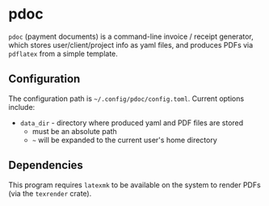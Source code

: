 # pdoc

`pdoc` (payment documents) is a command-line invoice / receipt generator, which stores user/client/project info as yaml files, and produces PDFs via `pdflatex` from a simple template.

## Configuration

The configuration path is `~/.config/pdoc/config.toml`.
Current options include:

* `data_dir` - directory where produced yaml and PDF files are stored
  * must be an absolute path
  * `~` will be expanded to the current user's home directory


## Dependencies

This program requires `latexmk` to be available on the system to render PDFs (via the `texrender` crate).
